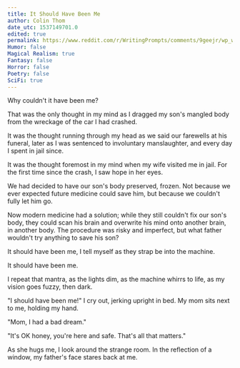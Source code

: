 ```yaml
---
title: It Should Have Been Me
author: Colin Thom
date_utc: 1537149701.0
edited: true
permalink: https://www.reddit.com/r/WritingPrompts/comments/9geejr/wp_while_driving_you_hit_and_kill_a_boy_you_feel/
Humor: false
Magical Realism: true
Fantasy: false
Horror: false
Poetry: false
SciFi: true
---
```

Why couldn't it have been me?

That was the only thought in my mind as I dragged my son's mangled body from the wreckage of the car I had crashed.

It was the thought running through my head as we said our farewells at his funeral, later as I was sentenced to involuntary manslaughter, and every day I spent in jail since.

It was the thought foremost in my mind when my wife visited me in jail. For the first time since the crash, I saw hope in her eyes.

We had decided to have our son's body preserved, frozen. Not because we ever expected future medicine could save him, but because we couldn't fully let him go.

Now modern medicine had a solution; while they still couldn't fix our son's body, they could scan his brain and overwrite his mind onto another brain, in another body. The procedure was risky and imperfect, but what father wouldn't try anything to save his son?

It should have been me, I tell myself as they strap be into the machine.

It should have been me.

I repeat that mantra, as the lights dim, as the machine whirrs to life, as my vision goes fuzzy, then dark.

"I should have been me!" I cry out, jerking upright in bed. My mom sits next to me, holding my hand.

"Mom, I had a bad dream."

"It's OK honey, you're here and safe. That's all that matters."

As she hugs me, I look around the strange room. In the reflection of a window, my father's face stares back at me.
